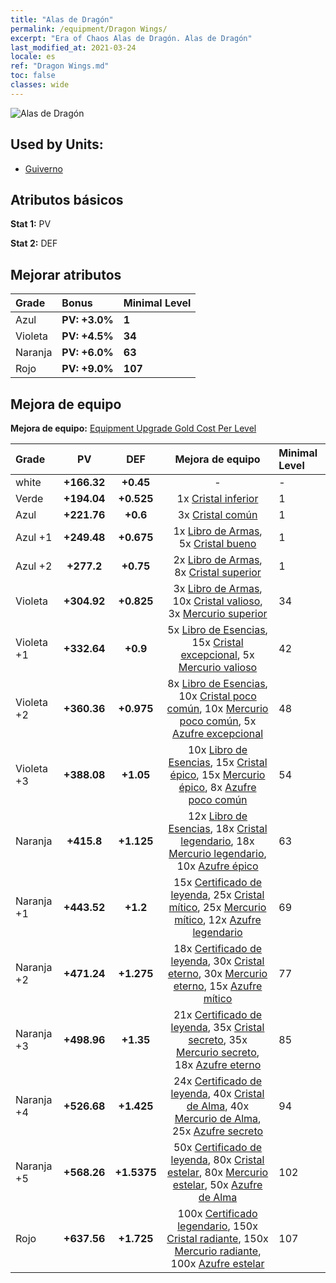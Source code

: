 ```yaml
---
title: "Alas de Dragón"
permalink: /equipment/Dragon Wings/
excerpt: "Era of Chaos Alas de Dragón. Alas de Dragón"
last_modified_at: 2021-03-24
locale: es
ref: "Dragon Wings.md"
toc: false
classes: wide
---
```


  ![Alas de Dragón](/images/e/e_8064.png)

## Used by Units:

* [Guiverno](/es/units/Wyvern/) 


## Atributos básicos
 **Stat 1:** PV

 **Stat 2:** DEF

## Mejorar atributos

  |     Grade    |   Bonus | Minimal Level | 
  |:-------------|:--------|:--------------| 
  | Azul | **PV: +3.0%** | **1** | 
  | Violeta | **PV: +4.5%** | **34** | 
  | Naranja | **PV: +6.0%** | **63** | 
  | Rojo | **PV: +9.0%** | **107** | 


## Mejora de equipo
 **Mejora de equipo:** [Equipment Upgrade Gold Cost Per Level](/equipment/EquipmentUpgradeCostPerLevel/) 

  |          Grade      | PV | DEF | Mejora de equipo | Minimal Level |
  |:--------------------|:---------:|:---------:|:----------------:|:--------------|
  | white | **+166.32** | **+0.45** | - | - |
  | Verde | **+194.04** | **+0.525** | 1x [Cristal inferior](/es/Items/mat_5/) | 1 |
  | Azul | **+221.76** | **+0.6** | 3x [Cristal común](/es/Items/mat_11/) | 1 |
  | Azul +1 | **+249.48** | **+0.675** | 1x [Libro de Armas](/es/Items/mat_18/), 5x [Cristal bueno](/es/Items/mat_17/) | 1 |
  | Azul +2 | **+277.2** | **+0.75** | 2x [Libro de Armas](/es/Items/mat_25/), 8x [Cristal superior](/es/Items/mat_24/) | 1 |
  | Violeta | **+304.92** | **+0.825** | 3x [Libro de Armas](/es/Items/mat_32/), 10x [Cristal valioso](/es/Items/mat_31/), 3x [Mercurio superior](/es/Items/mat_21/) | 34 |
  | Violeta +1 | **+332.64** | **+0.9** | 5x [Libro de Esencias](/es/Items/mat_39/), 15x [Cristal excepcional](/es/Items/mat_38/), 5x [Mercurio valioso](/es/Items/mat_28/) | 42 |
  | Violeta +2 | **+360.36** | **+0.975** | 8x [Libro de Esencias](/es/Items/mat_46/), 10x [Cristal poco común](/es/Items/mat_45/), 10x [Mercurio poco común](/es/Items/mat_42/), 5x [Azufre excepcional](/es/Items/mat_36/) | 48 |
  | Violeta +3 | **+388.08** | **+1.05** | 10x [Libro de Esencias](/es/Items/mat_53/), 15x [Cristal épico](/es/Items/mat_52/), 15x [Mercurio épico](/es/Items/mat_49/), 8x [Azufre poco común](/es/Items/mat_43/) | 54 |
  | Naranja | **+415.8** | **+1.125** | 12x [Libro de Esencias](/es/Items/mat_60/), 18x [Cristal legendario](/es/Items/mat_59/), 18x [Mercurio legendario](/es/Items/mat_56/), 10x [Azufre épico](/es/Items/mat_50/) | 63 |
  | Naranja +1 | **+443.52** | **+1.2** | 15x [Certificado de leyenda](/es/Items/mat_67/), 25x [Cristal mítico](/es/Items/mat_66/), 25x [Mercurio mítico](/es/Items/mat_63/), 12x [Azufre legendario](/es/Items/mat_57/) | 69 |
  | Naranja +2 | **+471.24** | **+1.275** | 18x [Certificado de leyenda](/es/Items/mat_74/), 30x [Cristal eterno](/es/Items/mat_73/), 30x [Mercurio eterno](/es/Items/mat_70/), 15x [Azufre mítico](/es/Items/mat_64/) | 77 |
  | Naranja +3 | **+498.96** | **+1.35** | 21x [Certificado de leyenda](/es/Items/mat_81/), 35x [Cristal secreto](/es/Items/mat_80/), 35x [Mercurio secreto](/es/Items/mat_77/), 18x [Azufre eterno](/es/Items/mat_71/) | 85 |
  | Naranja +4 | **+526.68** | **+1.425** | 24x [Certificado de leyenda](/es/Items/mat_88/), 40x [Cristal de Alma](/es/Items/mat_87/), 40x [Mercurio de Alma](/es/Items/mat_84/), 25x [Azufre secreto](/es/Items/mat_78/) | 94 |
  | Naranja +5 | **+568.26** | **+1.5375** | 50x [Certificado de leyenda](/es/Items/mat_95/), 80x [Cristal estelar](/es/Items/mat_94/), 80x [Mercurio estelar](/es/Items/mat_91/), 50x [Azufre de Alma](/es/Items/mat_85/) | 102 |
  | Rojo | **+637.56** | **+1.725** | 100x [Certificado legendario](/es/Items/mat_102/), 150x [Cristal radiante](/es/Items/mat_101/), 150x [Mercurio radiante](/es/Items/mat_98/), 100x [Azufre estelar](/es/Items/mat_92/) | 107 |

